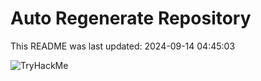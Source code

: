 # Auto Regenerate Repository

This README was last updated: 2024-09-14 04:45:03

 ![TryHackMe](https://tryhackme.com/badge/533634)